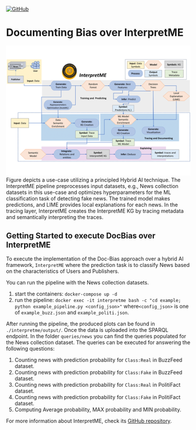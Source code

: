[![GitHub](https://img.shields.io/badge/GitHub-SDM--TIB%2FInterpretME-blue?logo=GitHub)](https://github.com/SDM-TIB/InterpretME)

# Documenting Bias over InterpretME
![Design Pattern of Tracing as a Principled Approach](https://raw.githubusercontent.com/SDM-TIB/DocBiasKG/main/images/Fake_News_InterpretME-1.png "Design Pattern of Tracing as a Principled Approach")
Figure depicts a use-case utilizing a principled Hybrid AI technique. 
The InterpretME pipeline preprocesses input datasets, e.g., News collection datasets 
in this use-case and optimizes hyperparameters for the ML classification task of detecting fake news. 
The trained model makes predictions, and LIME provides local explanations for each news. 
In the tracing layer, InterpretME creates the InterpretME KG by tracing metadata and semantically interpreting the traces.

## Getting Started to execute DocBias over InterpretME 

To execute  the implementation of the Doc-Bias approach over a hybrid AI framework, `InterpretME`
where the prediction task is to classify News based on the characteristics of Users and Publishers.

You can run the pipeline with the News collection datasets.

1. start the containers: `docker-compose up -d`
2. run the pipeline: `docker exec -it interpretme bash -c "cd example; python example_pipeline.py <config_json>"` 
where`<config_json>` is one of `example_buzz.json` and `example_politi.json`.

After running the pipeline, the produced plots can be found in `./interpretme/output/`.
Once the data is uploaded into the SPARQL endpoint. 
In the folder `queries/news` you can find the queries populated for the News collection dataset.
The queries can be executed for answering the following questions:

1. Counting news with prediction probability for `Class:Real` in BuzzFeed dataset.
2. Counting news with prediction probability for `Class:Fake` in BuzzFeed dataset.
3. Counting news with prediction probability for `Class:Real` in PolitiFact dataset.
4. Counting news with prediction probability for `Class:Fake` in PolitiFact dataset.
5. Computing Average probability, MAX probability and MIN probability.




For more information about InterpretME, check its [GitHub repository](https://github.com/SDM-TIB/InterpretME).
